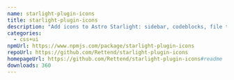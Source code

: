 ```yaml
---
name: starlight-plugin-icons
title: starlight-plugin-icons
description: "Add icons to Astro Starlight: sidebar, codeblocks, file tree"
categories:
  - css+ui
npmUrl: https://www.npmjs.com/package/starlight-plugin-icons
repoUrl: https://github.com/Rettend/starlight-plugin-icons
homepageUrl: https://github.com/Rettend/starlight-plugin-icons#readme
downloads: 360
---
```

